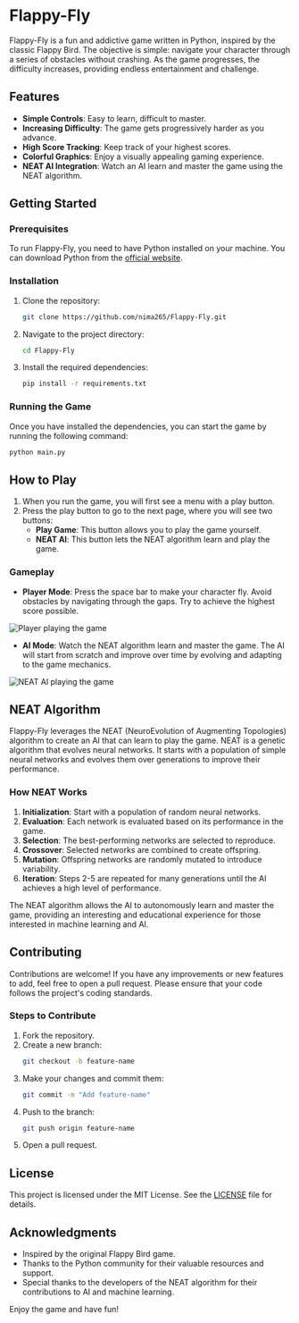 # Flappy-Fly

Flappy-Fly is a fun and addictive game written in Python, inspired by the classic Flappy Bird. The objective is simple: navigate your character through a series of obstacles without crashing. As the game progresses, the difficulty increases, providing endless entertainment and challenge.

## Features

- **Simple Controls**: Easy to learn, difficult to master.
- **Increasing Difficulty**: The game gets progressively harder as you advance.
- **High Score Tracking**: Keep track of your highest scores.
- **Colorful Graphics**: Enjoy a visually appealing gaming experience.
- **NEAT AI Integration**: Watch an AI learn and master the game using the NEAT algorithm.

## Getting Started

### Prerequisites

To run Flappy-Fly, you need to have Python installed on your machine. You can download Python from the [official website](https://www.python.org/).

### Installation

1. Clone the repository:
    ```bash
    git clone https://github.com/nima265/Flappy-Fly.git
    ```
2. Navigate to the project directory:
    ```bash
    cd Flappy-Fly
    ```
3. Install the required dependencies:
    ```bash
    pip install -r requirements.txt
    ```

### Running the Game

Once you have installed the dependencies, you can start the game by running the following command:
```bash
python main.py
```

## How to Play

1. When you run the game, you will first see a menu with a play button.
2. Press the play button to go to the next page, where you will see two buttons:
    - **Play Game**: This button allows you to play the game yourself.
    - **NEAT AI**: This button lets the NEAT algorithm learn and play the game.

### Gameplay

- **Player Mode**: Press the space bar to make your character fly. Avoid obstacles by navigating through the gaps. Try to achieve the highest score possible.

![Player playing the game](path/to/player_playing.gif "Player Playing the Game")

- **AI Mode**: Watch the NEAT algorithm learn and master the game. The AI will start from scratch and improve over time by evolving and adapting to the game mechanics.

![NEAT AI playing the game](path/to/neat_playing.gif "NEAT AI Playing the Game")

## NEAT Algorithm

Flappy-Fly leverages the NEAT (NeuroEvolution of Augmenting Topologies) algorithm to create an AI that can learn to play the game. NEAT is a genetic algorithm that evolves neural networks. It starts with a population of simple neural networks and evolves them over generations to improve their performance.

### How NEAT Works

1. **Initialization**: Start with a population of random neural networks.
2. **Evaluation**: Each network is evaluated based on its performance in the game.
3. **Selection**: The best-performing networks are selected to reproduce.
4. **Crossover**: Selected networks are combined to create offspring.
5. **Mutation**: Offspring networks are randomly mutated to introduce variability.
6. **Iteration**: Steps 2-5 are repeated for many generations until the AI achieves a high level of performance.

The NEAT algorithm allows the AI to autonomously learn and master the game, providing an interesting and educational experience for those interested in machine learning and AI.

## Contributing

Contributions are welcome! If you have any improvements or new features to add, feel free to open a pull request. Please ensure that your code follows the project's coding standards.

### Steps to Contribute

1. Fork the repository.
2. Create a new branch:
    ```bash
    git checkout -b feature-name
    ```
3. Make your changes and commit them:
    ```bash
    git commit -m "Add feature-name"
    ```
4. Push to the branch:
    ```bash
    git push origin feature-name
    ```
5. Open a pull request.

## License

This project is licensed under the MIT License. See the [LICENSE](LICENSE) file for details.

## Acknowledgments

- Inspired by the original Flappy Bird game.
- Thanks to the Python community for their valuable resources and support.
- Special thanks to the developers of the NEAT algorithm for their contributions to AI and machine learning.

Enjoy the game and have fun!
